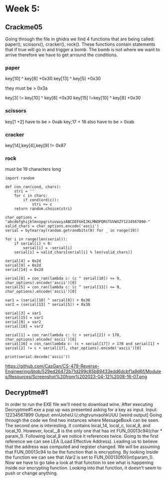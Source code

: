 # Week 5: 


## Crackme05

Going through the file in ghidra we find 4 functions that are being called: paper(), scissors(), cracker(), rock(). These functions contain statements that if true will go in and trigger a bomb. The bomb is not where we want to arrive therefore we have to get arround the conditions. 

### paper
key[10] ^ key[8] +0x30
key[13] ^ key[5] +0x30

they must be > 0x3a

key[3] != key[10] ^ key[8] +0x30
key[15] !=key[10] ^ key[8] +0x30
### scissors
 key[1 +2] have to be > 0xab 
 key;17 + 16 also have to be > 0xab

### cracker
 key[14],key[4],key[9] != 0x87
### rock
must be 19 characters long 
```
import random

def con_ran(cond, chars):
    stri = ''
    for c in chars:
        if cond(ord(c)):
            stri += c
    return random.choice(stri)

char_options = "abcdefghijklmnopqrstuvwxyzABCDEFGHIJKLMNOPQRSTUVWXZY1234567890-"
valid_chars = char_options.encode('ascii')
serial = bytearray(random.getrandbits(8) for _ in range(19))

for i in range(len(serial)):
    if serial[i] < 0:
        serial[i] = -serial[i]
    serial[i] = valid_chars[serial[i] % len(valid_chars)]

serial[4] = 0x2d
serial[9] = 0x2d
serial[14] = 0x2d

serial[8] = con_ran(lambda c: (c ^ serial[10]) <= 9, char_options).encode('ascii')[0]
serial[5] = con_ran(lambda c: (c ^ serial[13]) <= 9, char_options).encode('ascii')[0]

var1 = (serial[10] ^ serial[8]) + 0x30
var2 = (serial[13] ^ serial[5]) + 0x30

serial[3] = var1
serial[15] = var1
serial[0] = var2
serial[18] = var2

serial[1] = con_ran(lambda c: (c + serial[2]) > 170, char_options).encode('ascii')[0]
serial[16] = con_ran(lambda c: (c + serial[17]) > 170 and serial[1] + serial[2] != c + serial[17], char_options).encode('ascii')[0]

print(serial.decode('ascii'))

```
https://github.com/CasGan/CS-479-Reverse-Engineering/blob/529ed26472b71d299c85b89433edd6dcbf1a9d6f/Modules/Resources/Screenshot%20from%202023-04-12%2008-16-07.png


## Decryptme#1 

In order to run the EXE file we'll need to download wine. After executing Decryptme#1.exe a 
pop up was presented asking for a key as input. 
Input: 12234567899
Output: ennUoheU.U;ohgtvunvaohkUUU [weird output]
Going through the code we find two instances where MessageBoxA can be seen. The second one is interesting. It contains local_14, local_c, local_8, and local_10. However, local__8 is the only one that has int FUN_00013c94(char * param_1). 
Following local_8 we notice it references twice. Going to the first reference we can see LEA (Load Effective Address). Leading us to believe that the address was computed and register changed. We will be assuming that FUN_00013c94 to be the function that is encrypting. 
By looking inside the function we can see that iVar2 is set to FUN_000130f0((int)param_1). Now we have to go take a look at that function to see what is happening inside our encrypting function. Looking into that function, it doesn't seem to push or change anything. 
